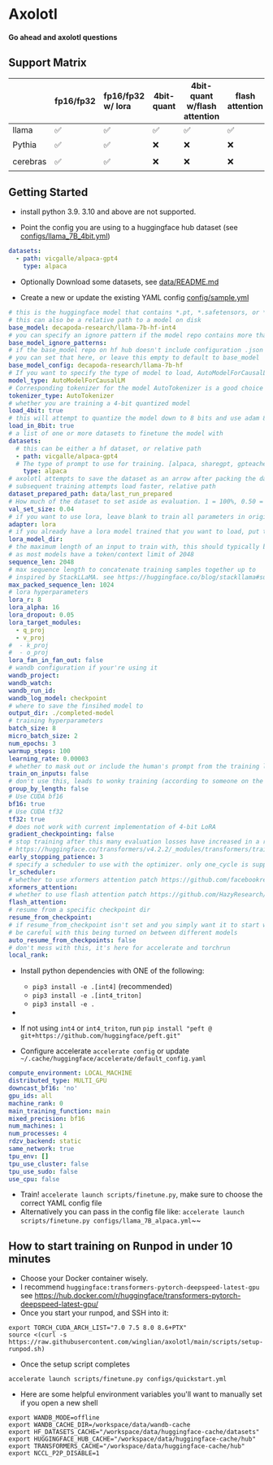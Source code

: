 # Axolotl

#### Go ahead and axolotl questions

## Support Matrix

|          | fp16/fp32 | fp16/fp32 w/ lora | 4bit-quant | 4bit-quant w/flash attention | flash attention | xformers attention |
|----------|:----------|:------------------|------------|------------------------------|-----------------|--------------------|
| llama    | ✅         | ✅                 | ✅          | ✅                            | ✅               | ✅                  |
| Pythia   | ✅         | ✅                 | ❌          | ❌                            | ❌               | ❓                  |
| cerebras | ✅         | ✅                 | ❌          | ❌                            | ❌               | ❓                  |


## Getting Started
- install python 3.9.  3.10 and above are not supported.

- Point the config you are using to a huggingface hub dataset (see [configs/llama_7B_4bit.yml](https://github.com/winglian/axolotl/blob/main/configs/llama_7B_4bit.yml#L6-L8))

```yaml
datasets:
  - path: vicgalle/alpaca-gpt4
    type: alpaca
```

- Optionally Download some datasets, see [data/README.md](data/README.md)


- Create a new or update the existing YAML config [config/sample.yml](config/sample.yml)

```yaml
# this is the huggingface model that contains *.pt, *.safetensors, or *.bin files
# this can also be a relative path to a model on disk
base_model: decapoda-research/llama-7b-hf-int4
# you can specify an ignore pattern if the model repo contains more than 1 model type (*.pt, etc)
base_model_ignore_patterns:
# if the base_model repo on hf hub doesn't include configuration .json files,
# you can set that here, or leave this empty to default to base_model
base_model_config: decapoda-research/llama-7b-hf
# If you want to specify the type of model to load, AutoModelForCausalLM is a good choice too
model_type: AutoModelForCausalLM
# Corresponding tokenizer for the model AutoTokenizer is a good choice
tokenizer_type: AutoTokenizer
# whether you are training a 4-bit quantized model
load_4bit: true
# this will attempt to quantize the model down to 8 bits and use adam 8 bit optimizer
load_in_8bit: true
# a list of one or more datasets to finetune the model with
datasets:
  # this can be either a hf dataset, or relative path
  - path: vicgalle/alpaca-gpt4
  # The type of prompt to use for training. [alpaca, sharegpt, gpteacher, oasst, reflection]
    type: alpaca
# axolotl attempts to save the dataset as an arrow after packing the data together so
# subsequent training attempts load faster, relative path
dataset_prepared_path: data/last_run_prepared
# How much of the dataset to set aside as evaluation. 1 = 100%, 0.50 = 50%, etc
val_set_size: 0.04
# if you want to use lora, leave blank to train all parameters in original model
adapter: lora
# if you already have a lora model trained that you want to load, put that here
lora_model_dir:
# the maximum length of an input to train with, this should typically be less than 2048
# as most models have a token/context limit of 2048
sequence_len: 2048
# max sequence length to concatenate training samples together up to
# inspired by StackLLaMA. see https://huggingface.co/blog/stackllama#supervised-fine-tuning
max_packed_sequence_len: 1024
# lora hyperparameters
lora_r: 8
lora_alpha: 16
lora_dropout: 0.05
lora_target_modules:
  - q_proj
  - v_proj
#  - k_proj
#  - o_proj
lora_fan_in_fan_out: false
# wandb configuration if your're using it
wandb_project:
wandb_watch:
wandb_run_id:
wandb_log_model: checkpoint
# where to save the finsihed model to
output_dir: ./completed-model
# training hyperparameters
batch_size: 8
micro_batch_size: 2
num_epochs: 3
warmup_steps: 100
learning_rate: 0.00003
# whether to mask out or include the human's prompt from the training labels
train_on_inputs: false
# don't use this, leads to wonky training (according to someone on the internet)
group_by_length: false
# Use CUDA bf16
bf16: true
# Use CUDA tf32
tf32: true
# does not work with current implementation of 4-bit LoRA
gradient_checkpointing: false
# stop training after this many evaluation losses have increased in a row
# https://huggingface.co/transformers/v4.2.2/_modules/transformers/trainer_callback.html#EarlyStoppingCallback
early_stopping_patience: 3
# specify a scheduler to use with the optimizer. only one_cycle is supported currently
lr_scheduler:
# whether to use xformers attention patch https://github.com/facebookresearch/xformers:
xformers_attention:
# whether to use flash attention patch https://github.com/HazyResearch/flash-attention:
flash_attention:
# resume from a specific checkpoint dir
resume_from_checkpoint:
# if resume_from_checkpoint isn't set and you simply want it to start where it left off
# be careful with this being turned on between different models
auto_resume_from_checkpoints: false
# don't mess with this, it's here for accelerate and torchrun
local_rank:
```

- Install python dependencies with ONE of the following:

    - `pip3 install -e .[int4]` (recommended)
    - `pip3 install -e .[int4_triton]`
    - `pip3 install -e .`
-
- If not using `int4` or `int4_triton`, run `pip install "peft @ git+https://github.com/huggingface/peft.git"`
- Configure accelerate `accelerate config` or update `~/.cache/huggingface/accelerate/default_config.yaml`

```yaml
compute_environment: LOCAL_MACHINE
distributed_type: MULTI_GPU
downcast_bf16: 'no'
gpu_ids: all
machine_rank: 0
main_training_function: main
mixed_precision: bf16
num_machines: 1
num_processes: 4
rdzv_backend: static
same_network: true
tpu_env: []
tpu_use_cluster: false
tpu_use_sudo: false
use_cpu: false
```

- Train! `accelerate launch scripts/finetune.py`, make sure to choose the correct YAML config file
- Alternatively you can pass in the config file like: `accelerate launch scripts/finetune.py configs/llama_7B_alpaca.yml`~~


## How to start training on Runpod in under 10 minutes

- Choose your Docker container wisely.
- I recommend `huggingface:transformers-pytorch-deepspeed-latest-gpu` see https://hub.docker.com/r/huggingface/transformers-pytorch-deepspeed-latest-gpu/
- Once you start your runpod, and SSH into it:
```shell
export TORCH_CUDA_ARCH_LIST="7.0 7.5 8.0 8.6+PTX"
source <(curl -s https://raw.githubusercontent.com/winglian/axolotl/main/scripts/setup-runpod.sh)
```

- Once the setup script completes
```shell
accelerate launch scripts/finetune.py configs/quickstart.yml
```

- Here are some helpful environment variables you'll want to manually set if you open a new shell
```shell
export WANDB_MODE=offline
export WANDB_CACHE_DIR=/workspace/data/wandb-cache
export HF_DATASETS_CACHE="/workspace/data/huggingface-cache/datasets"
export HUGGINGFACE_HUB_CACHE="/workspace/data/huggingface-cache/hub"
export TRANSFORMERS_CACHE="/workspace/data/huggingface-cache/hub"
export NCCL_P2P_DISABLE=1
```

